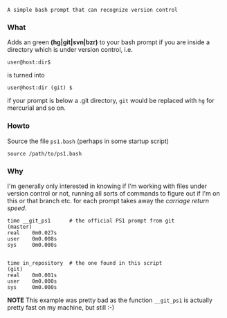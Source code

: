 
    A simple bash prompt that can recognize version control


### What ###

Adds an green **(hg|git|svn|bzr)** to your bash prompt if you are inside
a directory which is under version control, i.e.

    user@host:dir$

is turned into
    
    user@host:dir (git) $

if your prompt is below a .git directory,
`git` would be replaced with `hg` for mercurial and so on.



### Howto ###

Source the file `ps1.bash` (perhaps in some startup script)

    source /path/to/ps1.bash


### Why ###

I'm generally only interested in knowing if I'm working with files under
version control or not, running all sorts of commands to figure out if
I'm on this or that branch etc. for each prompt takes away the *carriage
return speed*.


    time __git_ps1      # the official PS1 prompt from git
    (master)
    real    0m0.027s
    user    0m0.008s
    sys     0m0.000s


    time in_repository  # the one found in this script
    (git) 
    real    0m0.001s
    user    0m0.000s
    sys     0m0.000s


**NOTE** This example was pretty bad as the function `__git_ps1` is
actually pretty fast on my machine, but still :-)
